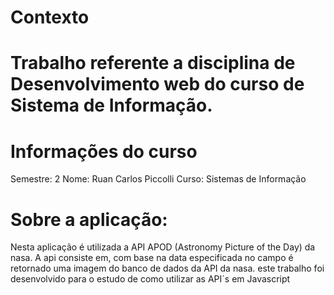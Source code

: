 # Contexto

<h1>
Trabalho referente a disciplina de Desenvolvimento web
do curso de Sistema de Informação.
</h1>


# Informações do curso



Semestre: 2
Nome: Ruan Carlos Piccolli
Curso: Sistemas de Informação



# Sobre a aplicação:


Nesta aplicação é utilizada a API APOD (Astronomy Picture of the Day) da nasa.
A api consiste em, com base na data especificada no campo é retornado
uma imagem do banco de dados da API da nasa.
este trabalho foi desenvolvido para o estudo de como utilizar as API´s em Javascript


